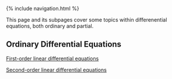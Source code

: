 {% include navigation.html %}

This page and its subpages cover some topics within differenential equations, both ordinary and partial. 

## Ordinary Differential Equations

[First-order linear differential equations](https://rprador.github.io/rprador/differential_eqns/first-order-odes)

[Second-order linear differential equations](https://rprador.github.io/rprador/differential_eqns/differential_eqns/second-order-odes)
